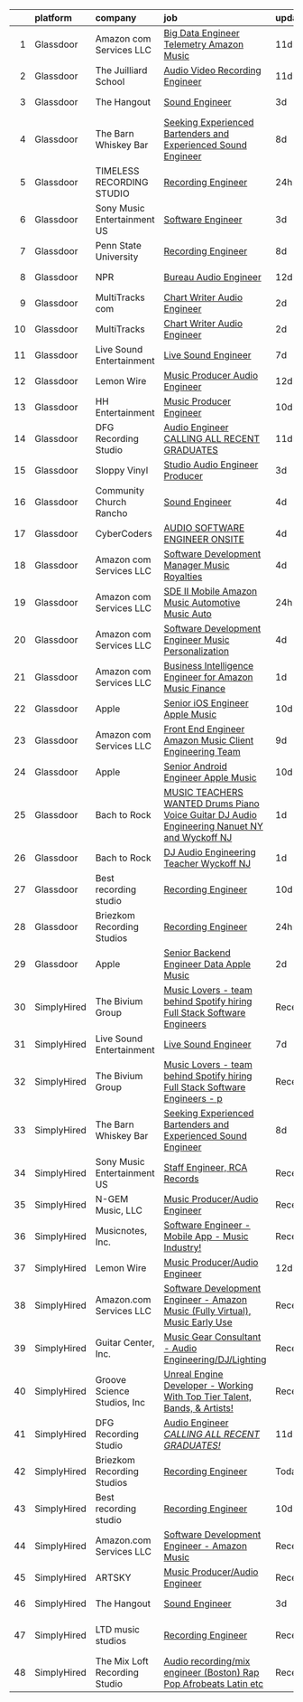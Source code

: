 

|    | platform    | company                       | job                                                                                                                                                                                                                                                                                                                                                                                                                                                                                                                                                                                                                                                                                                                                                                                                                                                                                                                                                                                                                                                                                                                                                                                                                                                                                                                                                                            | update_time   | location                   |
|---:|:------------|:------------------------------|:-------------------------------------------------------------------------------------------------------------------------------------------------------------------------------------------------------------------------------------------------------------------------------------------------------------------------------------------------------------------------------------------------------------------------------------------------------------------------------------------------------------------------------------------------------------------------------------------------------------------------------------------------------------------------------------------------------------------------------------------------------------------------------------------------------------------------------------------------------------------------------------------------------------------------------------------------------------------------------------------------------------------------------------------------------------------------------------------------------------------------------------------------------------------------------------------------------------------------------------------------------------------------------------------------------------------------------------------------------------------------------|:--------------|:---------------------------|
|  1 | Glassdoor   | Amazon com Services LLC       | [Big Data Engineer   Telemetry  Amazon Music](https://www.glassdoor.com/partner/jobListing.htm?pos=127&ao=1136043&s=58&guid=000001817abd1a28a95ae7a2c0b6f752&src=GD_JOB_AD&t=SR&vt=w&cs=1_c75cdb06&cb=1655621622620&jobListingId=1007924174799&jrtk=3-0-1g5tbq6iaitm2801-1g5tbq6iqii1l800-a3d0ec94b474fc74-)                                                                                                                                                                                                                                                                                                                                                                                                                                                                                                                                                                                                                                                                                                                                                                                                                                                                                                                                                                                                                                                                   | 11d           | San Francisco, CA          |
|  2 | Glassdoor   | The Juilliard School          | [Audio Video Recording Engineer](https://www.glassdoor.com/partner/jobListing.htm?pos=125&ao=1136043&s=58&guid=000001817abd1a28a95ae7a2c0b6f752&src=GD_JOB_AD&t=SR&vt=w&cs=1_19ef49df&cb=1655621622620&jobListingId=1007923139605&jrtk=3-0-1g5tbq6iaitm2801-1g5tbq6iqii1l800-098188227d265a68-)                                                                                                                                                                                                                                                                                                                                                                                                                                                                                                                                                                                                                                                                                                                                                                                                                                                                                                                                                                                                                                                                                | 11d           | New York, NY               |
|  3 | Glassdoor   | The Hangout                   | [Sound Engineer](https://www.glassdoor.com/partner/jobListing.htm?pos=102&ao=1110586&s=58&guid=000001817abd1a28a95ae7a2c0b6f752&src=GD_JOB_AD&t=SR&vt=w&cs=1_4b25b060&cb=1655621622617&jobListingId=1007941797349&cpc=5B5ECFBC4228ADCA&jrtk=3-0-1g5tbq6iaitm2801-1g5tbq6iqii1l800-675acca29632c3d6--6NYlbfkN0Dklcs_avH4_PXeaTYY4cD2CxUXrHXnDcRAFPxkhkludPybpabqCb4pOKZvm-Yy40brWKAkZHC4kOFh5HjM1Iv-jKH59TjzzuSUIQ-sYYeZX4RoES0tCMd7ioO9AgG1d6v6VqV5lX4n-gRcMqGEXgCd34vgOgeDymq6rVNKl9UGpAns5_pPRoxTju9kDX5UtUTPf4AUO5YCSdA1A2CIWd_LToMx6SlsjyKZgMcVcIGslXi8aRAeWYdIQj-c7wOz8birTDxBuX-VM3mN5yHXBWW5C8rzO_sIwJa8IfC7mxaXhvji2zT9LYJtdpq8jbeSvEKXP4aoeoLSe1uGOn6JexC9vVLUkT7FSw3YKvYJyp5jfAGpeTo3rbaDu4f54RsBtxL19e1WxYz3lKLbi-kPgxCKzQ6AMxG9NJ0Z8WXHDkb4-TxRhCd8KwefKErM1462hpZhFiaWF7kSnB39aC6MuH0-Qn-qfH79zSiWXncklZDt9A9z08bX5YB-xPi9F4PcAbjTgy_6DpFq5vv94S8CfJ7Sutn-IJKg5Eb-kPPrWzG5tP93Rl45WBzsgDD3WCaSxMTqIxr7f1kvLi10YllB1bcTTGBe8q5ac0uj5weWq_OCZMlpBmH2-HNXION-2n8YMjZwZqqnX6rkHSfUxK89RIt4ipXxOSsX9MdgxNKh2uF7jZ0xpdoJf8vFY96IgtG5D3DkNYspdaD69FXbTqCDkmPneiQqMb642zaNFBFdhkrwtEUIoQAjCtA8XjQSvDdsqmw%3D)                                                                                                                                                                                                                                                             | 3d            | Myrtle Beach, SC           |
|  4 | Glassdoor   | The Barn Whiskey Bar          | [Seeking Experienced Bartenders and Experienced Sound Engineer](https://www.glassdoor.com/partner/jobListing.htm?pos=103&ao=1110586&s=58&guid=000001817abd1a28a95ae7a2c0b6f752&src=GD_JOB_AD&t=SR&vt=w&ea=1&cs=1_844a357e&cb=1655621622618&jobListingId=1007932312938&cpc=006647ECB170E34D&jrtk=3-0-1g5tbq6iaitm2801-1g5tbq6iqii1l800-24e784549f6dc41a--6NYlbfkN0AaTNZxVpjkWcejPfWtg5ZmuCtZUgXuO45lEkAnjUwB2PusANzcB6P9LAeYc71pDLz_-e2lpQFzRZq5UaNxdrV2JDiv2f5TKhuXmIX3IHiv4hX3-vjHoTDLTvQsFBPSz6YsaAjUZFYloaRX3V5lZeLxHQvYi6OxPVSJBTXYDMXQMojSN7YTLhEt053y8elRGlab26J-X7GrVftBVmeJFBDtdUSq8AjtWD5ACDS4NsRkLXLaNOElpe_VlMMWVRHAuKmkx5A41xZpoNJ628zo1daAeB6QgYdCoQ5-MyKKcFTxq3tc2svWyCbBjPyxpnTq-X1ZEiZ0VYJD6CTJkkzQxq29ofOkyCR06-FCyHvR7XBwng-whOEWo-dtc2N6e6TqB1-7Dnc-MN79lnPWAYm02TEyVraAzBoj3fAhJwmG3bFYwPFP0uZs1oK6aITFR5IiGQwlNNd7MP4_GnhydKuvpaBDpBTPJDFgj1HlBiGWMh3_qIvMqtF33QmDpd_hcCVT2gfkDKdOodmNTeikKPd-itBYr5KBtboPfCFbzFEuR90m3sGhgL8uTk4qPGf8D95ulCc%3D)                                                                                                                                                                                                                                                                                                                                                                                                         | 8d            | Mont Belvieu, TX           |
|  5 | Glassdoor   | TIMELESS RECORDING STUDIO     | [Recording Engineer](https://www.glassdoor.com/partner/jobListing.htm?pos=117&ao=1136043&s=58&guid=000001817abd1a28a95ae7a2c0b6f752&src=GD_JOB_AD&t=SR&vt=w&ea=1&cs=1_9ffb02b7&cb=1655621622619&jobListingId=1007949019689&jrtk=3-0-1g5tbq6iaitm2801-1g5tbq6iqii1l800-52673f44efd9a9a5-)                                                                                                                                                                                                                                                                                                                                                                                                                                                                                                                                                                                                                                                                                                                                                                                                                                                                                                                                                                                                                                                                                       | 24h           | Cincinnati, OH             |
|  6 | Glassdoor   | Sony Music Entertainment US   | [Software Engineer](https://www.glassdoor.com/partner/jobListing.htm?pos=121&ao=1136043&s=58&guid=000001817abd1a28a95ae7a2c0b6f752&src=GD_JOB_AD&t=SR&vt=w&ea=1&cs=1_a2040c8c&cb=1655621622620&jobListingId=1007942804723&jrtk=3-0-1g5tbq6iaitm2801-1g5tbq6iqii1l800-3d69a6d98b0f3f4c-)                                                                                                                                                                                                                                                                                                                                                                                                                                                                                                                                                                                                                                                                                                                                                                                                                                                                                                                                                                                                                                                                                        | 3d            | New York, NY               |
|  7 | Glassdoor   | Penn State University         | [Recording Engineer](https://www.glassdoor.com/partner/jobListing.htm?pos=122&ao=1136043&s=58&guid=000001817abd1a28a95ae7a2c0b6f752&src=GD_JOB_AD&t=SR&vt=w&cs=1_7e0675ce&cb=1655621622620&jobListingId=1007931920629&jrtk=3-0-1g5tbq6iaitm2801-1g5tbq6iqii1l800-24c152f2fcd196a7-)                                                                                                                                                                                                                                                                                                                                                                                                                                                                                                                                                                                                                                                                                                                                                                                                                                                                                                                                                                                                                                                                                            | 8d            | University Park, FL        |
|  8 | Glassdoor   | NPR                           | [Bureau Audio Engineer](https://www.glassdoor.com/partner/jobListing.htm?pos=116&ao=1136043&s=58&guid=000001817abd1a28a95ae7a2c0b6f752&src=GD_JOB_AD&t=SR&vt=w&cs=1_e18fe942&cb=1655621622619&jobListingId=1007921354098&jrtk=3-0-1g5tbq6iaitm2801-1g5tbq6iqii1l800-035cbbbfc1272e94-)                                                                                                                                                                                                                                                                                                                                                                                                                                                                                                                                                                                                                                                                                                                                                                                                                                                                                                                                                                                                                                                                                         | 12d           | New York, NY               |
|  9 | Glassdoor   | MultiTracks com               | [Chart Writer   Audio Engineer](https://www.glassdoor.com/partner/jobListing.htm?pos=115&ao=1136043&s=58&guid=000001817abd1a28a95ae7a2c0b6f752&src=GD_JOB_AD&t=SR&vt=w&cs=1_a4e30b5d&cb=1655621622619&jobListingId=1007945074698&jrtk=3-0-1g5tbq6iaitm2801-1g5tbq6iqii1l800-394d791e73078e8e-)                                                                                                                                                                                                                                                                                                                                                                                                                                                                                                                                                                                                                                                                                                                                                                                                                                                                                                                                                                                                                                                                                 | 2d            | Cedar Park, TX             |
| 10 | Glassdoor   | MultiTracks                   | [Chart Writer   Audio Engineer](https://www.glassdoor.com/partner/jobListing.htm?pos=109&ao=1136043&s=58&guid=000001817abd1a28a95ae7a2c0b6f752&src=GD_JOB_AD&t=SR&vt=w&cs=1_7a554f49&cb=1655621622618&jobListingId=1007945174702&jrtk=3-0-1g5tbq6iaitm2801-1g5tbq6iqii1l800-eafff6cc7ca7f3b4-)                                                                                                                                                                                                                                                                                                                                                                                                                                                                                                                                                                                                                                                                                                                                                                                                                                                                                                                                                                                                                                                                                 | 2d            | Austin, TX                 |
| 11 | Glassdoor   | Live Sound Entertainment      | [Live Sound Engineer](https://www.glassdoor.com/partner/jobListing.htm?pos=113&ao=1136043&s=58&guid=000001817abd1a28a95ae7a2c0b6f752&src=GD_JOB_AD&t=SR&vt=w&ea=1&cs=1_709bc37b&cb=1655621622619&jobListingId=1007933105310&jrtk=3-0-1g5tbq6iaitm2801-1g5tbq6iqii1l800-c79b73407b4e4318-)                                                                                                                                                                                                                                                                                                                                                                                                                                                                                                                                                                                                                                                                                                                                                                                                                                                                                                                                                                                                                                                                                      | 7d            | New York, NY               |
| 12 | Glassdoor   | Lemon Wire                    | [Music Producer Audio Engineer](https://www.glassdoor.com/partner/jobListing.htm?pos=112&ao=1136043&s=58&guid=000001817abd1a28a95ae7a2c0b6f752&src=GD_JOB_AD&t=SR&vt=w&ea=1&cs=1_dba8b0e1&cb=1655621622619&jobListingId=1007920736081&jrtk=3-0-1g5tbq6iaitm2801-1g5tbq6iqii1l800-2bd91093a5c530e2-)                                                                                                                                                                                                                                                                                                                                                                                                                                                                                                                                                                                                                                                                                                                                                                                                                                                                                                                                                                                                                                                                            | 12d           | Indianapolis, IN           |
| 13 | Glassdoor   | HH Entertainment              | [Music Producer Engineer](https://www.glassdoor.com/partner/jobListing.htm?pos=104&ao=1110586&s=58&guid=000001817abd1a28a95ae7a2c0b6f752&src=GD_JOB_AD&t=SR&vt=w&ea=1&cs=1_602998b1&cb=1655621622618&jobListingId=1007926069539&cpc=C891152315FA1AD8&jrtk=3-0-1g5tbq6iaitm2801-1g5tbq6iqii1l800-a903640f963ceb8b--6NYlbfkN0DLWr0FuvwmpNY589ecXM0wpB-l41nBtAe9mv-PvJGiqTmTM5SnYGkcXU-1apxAd3MLXblk44bzauVK2DXObjjp1AaqTFPLgI3ewr--OKyhgjn9AtfYkAIBNFDcf82PwkCv-KwDmggNryQISkfAw6d5W8x3NlXjOgxP_89Zy0pFFXweievl2lfrY7DbyKVdAVelono3OzN6NyLTWuo3cqoeG8zBoNqAt6uXJ1JEzfukVInUrlP9GbZCGSs7XFT4mlR06uhGhL1jCQLPxX2GHiu3HzOHZva-ld9LoEsHEGfOSOILZDho0X609WaQu9alJyDWtKx29mE8Xmc35m-27zVdy1Du2vDwl8rajpAfh2d-5QFxF0rNGuUJtks58GW2KiR68KKemivEL1hjLBJMODuSScFyWbXD3uAQFwkIv3ewDJuLVTuwwHrzeA4r7vGuqrw9JFAhIPQqvrALiiq_thnlX1ceuSEW8QqYojvIyfez4a2XEzvdoQzX-LrBb1U0tRI%3D)                                                                                                                                                                                                                                                                                                                                                                                                                                                                                                               | 10d           | Webster, TX                |
| 14 | Glassdoor   | DFG Recording Studio          | [Audio Engineer  CALLING ALL RECENT GRADUATES  ](https://www.glassdoor.com/partner/jobListing.htm?pos=119&ao=1136043&s=58&guid=000001817abd1a28a95ae7a2c0b6f752&src=GD_JOB_AD&t=SR&vt=w&ea=1&cs=1_82948e4a&cb=1655621622620&jobListingId=1007923905535&jrtk=3-0-1g5tbq6iaitm2801-1g5tbq6iqii1l800-9b94ec7dac23bb56-)                                                                                                                                                                                                                                                                                                                                                                                                                                                                                                                                                                                                                                                                                                                                                                                                                                                                                                                                                                                                                                                           | 11d           | Orange, NJ                 |
| 15 | Glassdoor   | Sloppy Vinyl                  | [Studio Audio Engineer Producer](https://www.glassdoor.com/partner/jobListing.htm?pos=111&ao=1136043&s=58&guid=000001817abd1a28a95ae7a2c0b6f752&src=GD_JOB_AD&t=SR&vt=w&ea=1&cs=1_4a3437d6&cb=1655621622618&jobListingId=1007943292951&jrtk=3-0-1g5tbq6iaitm2801-1g5tbq6iqii1l800-c2b5896f6f602d0e-)                                                                                                                                                                                                                                                                                                                                                                                                                                                                                                                                                                                                                                                                                                                                                                                                                                                                                                                                                                                                                                                                           | 3d            | Clifton, NJ                |
| 16 | Glassdoor   | Community Church Rancho       | [Sound Engineer](https://www.glassdoor.com/partner/jobListing.htm?pos=101&ao=1110586&s=58&guid=000001817abd1a28a95ae7a2c0b6f752&src=GD_JOB_AD&t=SR&vt=w&ea=1&cs=1_ebd83343&cb=1655621622617&jobListingId=1007939846257&cpc=A7A9761F5E24E39A&jrtk=3-0-1g5tbq6iaitm2801-1g5tbq6iqii1l800-83ae106271ef4dd5--6NYlbfkN0Bi-g4OEguhQEx4pjzkmulzkFDPdVMQm6g82nLRMcVRUAXQonzRVMraqvZFhqHn4iOrwVvH3vjavyQ1H4pVpG0Sx8cg6YAiQ__67yn_QI9nxrG6U4M1HTCKxgTQzFwVXCl5V7NMBT19HpHVbSSivm3y3MWHj9PjpWZhDH39sbDn7fy1Qwhaoag2pbuBs-YWJhexaUwKuTzItQIWrvrqgljhtCQ47wkkkPioUsiNDTNce1VAMgs2zWoakJu7oqKo94PmlKuvwhW-y4G7XBKTIqUo3DloS7IO_ye0x8jQnGXbK4G61VGiXhTl24pm9IqJUYlMLgGZLumaO0FWQuuVndi2aizcLCqEkTndFHFPs_OgWsmz1HYKNcAlwKD504JTBHCcbqfAxPqfZAU8freVsDpiSwlJbztpGLtpA9gk49w7U6Nv7vEwSSVpmMTCLxTkI2hD8VWdxfS-WumPbLJ0iM5iUXJ0Nkk8It1QN5KT5OYEEXfl1-yCQyh49RncceksufM%3D)                                                                                                                                                                                                                                                                                                                                                                                                                                                                                                                        | 4d            | Rancho Cucamonga, CA       |
| 17 | Glassdoor   | CyberCoders                   | [AUDIO SOFTWARE ENGINEER   ONSITE](https://www.glassdoor.com/partner/jobListing.htm?pos=108&ao=1110586&s=58&guid=000001817abd1a28a95ae7a2c0b6f752&src=GD_JOB_AD&t=SR&vt=w&cs=1_6eddc084&cb=1655621622618&jobListingId=1007940050755&cpc=8795CF9063CD573D&jrtk=3-0-1g5tbq6iaitm2801-1g5tbq6iqii1l800-e3a82285dcb447dc--6NYlbfkN0CpFJQzrgRR8WqXWK1qKKEqALWJw739KlKqr2H-MSI4eoBlI4EFrmor2FYZMP3muM1l0BA3VMkn2puHx1ljGsvalYYmjVeHwwrH6f6aeaHumyJAks2j60MqyjB7bqoGHH-xE6syt80V7IVoDhtksUrEIvhmQHkYuqO6X0wnaP97l11H3qXnNvEbFGoPs9MGRHC4deZs10ZCP2PtsGb8FUZLqyfGi5Pv-OJpMxijysb6sTg1aqx_MCUdK8u9j-zpBrC96vGdLUItss7aFioCZIvr9ZltFZhUp_BGLSsuwy_aQY2_UtAOSXZW6zApDL07F9it-ASn9MiSYUueZHjhzBOO9oEbddN2F9YjgZzgUlsdPRqTgdqJR55Y_pqR285xxTHpZOUZT7A90JavWMmWT1vM9HSr-bVnDVdOsdwr-g9IJ2f3cmlkDPfIAq2HT0jK8U_juUPzvJClWMvhv1C6o7FxYwQG8pjTq6kd_PFbS700g16FnFD9zYG-hTCJfRWbbQwD7xg8dTWjeYKNGmuJQRECsiaunCMP38TJoN7emSVeoThThoCyjm-Wwl-RJj6Uxh59qEM1bQTJGw_EKZNhzGQZGkedvSgpe-8Q6FN2AcuCnYIkGkX0uuvO3n88LiwD63c9rsM2pnlESMm1kMwkhBib0NrNSaQxclJbqYpJx6kbTKFp1J27OGq4CPxekbk68yssFR3uKfeqBVbzYEkZujQAIOatvW_SP9ksbzLG9Zbfx8D7HoGmfeeFRGVoZ7plSXh4j5XDNdaAXXb0U1o949bxirrF-ARW9__kz0-l-ev3S3I08riivJoDqaRtKj1JaZtDOKeAoTrT_61p9188FHFFICRA8GlltUOHCIZrdy9m_GVq51YhlZmiJUR74fg6oOzYhonxggUp7G3kle2S-tNSzVCd32D6O-ZXStxBzsx9VB4fnAmdCASFckUkeyCdi0iUP2iuu1MFw2UtpL90BeEbG8YF9Xdzg2c%3D)           | 4d            | San Jose, CA               |
| 18 | Glassdoor   | Amazon com Services LLC       | [Software Development Manager  Music Royalties](https://www.glassdoor.com/partner/jobListing.htm?pos=126&ao=1136043&s=58&guid=000001817abd1a28a95ae7a2c0b6f752&src=GD_JOB_AD&t=SR&vt=w&cs=1_cb23c3b0&cb=1655621622620&jobListingId=1007940033192&jrtk=3-0-1g5tbq6iaitm2801-1g5tbq6iqii1l800-5aee6b857832b447-)                                                                                                                                                                                                                                                                                                                                                                                                                                                                                                                                                                                                                                                                                                                                                                                                                                                                                                                                                                                                                                                                 | 4d            | San Francisco, CA          |
| 19 | Glassdoor   | Amazon com Services LLC       | [SDE II  Mobile   Amazon Music  Automotive  Music Auto](https://www.glassdoor.com/partner/jobListing.htm?pos=123&ao=1136043&s=58&guid=000001817abd1a28a95ae7a2c0b6f752&src=GD_JOB_AD&t=SR&vt=w&cs=1_b6e877b6&cb=1655621622620&jobListingId=1007948565687&jrtk=3-0-1g5tbq6iaitm2801-1g5tbq6iqii1l800-3f36ab6b9ae958b7-)                                                                                                                                                                                                                                                                                                                                                                                                                                                                                                                                                                                                                                                                                                                                                                                                                                                                                                                                                                                                                                                         | 24h           | Remote                     |
| 20 | Glassdoor   | Amazon com Services LLC       | [Software Development Engineer  Music Personalization](https://www.glassdoor.com/partner/jobListing.htm?pos=120&ao=1136043&s=58&guid=000001817abd1a28a95ae7a2c0b6f752&src=GD_JOB_AD&t=SR&vt=w&cs=1_0eb3df81&cb=1655621622620&jobListingId=1007938257811&jrtk=3-0-1g5tbq6iaitm2801-1g5tbq6iqii1l800-72c9676598b5f0c6-)                                                                                                                                                                                                                                                                                                                                                                                                                                                                                                                                                                                                                                                                                                                                                                                                                                                                                                                                                                                                                                                          | 4d            | San Francisco, CA          |
| 21 | Glassdoor   | Amazon com Services LLC       | [Business Intelligence Engineer for Amazon Music Finance](https://www.glassdoor.com/partner/jobListing.htm?pos=114&ao=1136043&s=58&guid=000001817abd1a28a95ae7a2c0b6f752&src=GD_JOB_AD&t=SR&vt=w&cs=1_927bbfbb&cb=1655621622619&jobListingId=1007946590105&jrtk=3-0-1g5tbq6iaitm2801-1g5tbq6iqii1l800-76e678a6ae5e6aee-)                                                                                                                                                                                                                                                                                                                                                                                                                                                                                                                                                                                                                                                                                                                                                                                                                                                                                                                                                                                                                                                       | 1d            | Seattle, WA                |
| 22 | Glassdoor   | Apple                         | [Senior iOS Engineer   Apple Music](https://www.glassdoor.com/partner/jobListing.htm?pos=105&ao=1110586&s=58&guid=000001817abd1a28a95ae7a2c0b6f752&src=GD_JOB_AD&t=SR&vt=w&cs=1_0c62e9c6&cb=1655621622617&jobListingId=1007927431117&cpc=654405A9B1E0A9F5&jrtk=3-0-1g5tbq6iaitm2801-1g5tbq6iqii1l800-e07178d248322ad8--6NYlbfkN0BvKrLyj5gPmtZO9T8euul8TCxuuKNOtzRJOomxnwSEodTz2Bc-sPZlFpP0h5lDivpwxQgYRq-ep1kGV3R7PCRd0ytae5Dy1PTnEScyDy3Yg8wP7fwql9FeO1bZk7RhHUFJ6RpnEFfLRj1v0wj94TGdBzfrftwyVBUoQIcHYIuxdg3EGhIl-3-SSuxoXHf7BkZ8rlMc-qrB2S9pz-43d8BHNvCEA5Jef_1RdZuP3_Ki5CQIAFofKhMkVg3tnJiru6Nmovo5ITuftRpAN660hy6F0WUZPls64q2J6AfIqPowAFB3mydX3Kk9aYVL35vbVY8BuW3fBNiwEY37EQHvtBi-7oeOfJDwO1uQQsaJ8xq1wjvZTBpbcL4QBeG8cMMlYhU75GAgJoZ7JtP-zNycvmHmU9Vu-sIRF6iB68gbc1MOtoC5_7yHVCDMgNDiiEPuWHligmOsO6nAFLgff4w_lsZwpJbf-8eENmjl-uIPHpWVrUXoiinkoagld0oA2UMPIlLDKG2IMjpAYqkybbAyYMhN5bWIOJNmbKM-ITqzIoj2y73Ep5E0XsgJrwlUtVlZnz834C8TYxXatQdzHv0pQ57KY_U0N-qVhv0_doggZA8m2_Y28-sE8w6HGQ81lGRnfiQiwVVr7ivyADgyGaBJMbBBIVRUIoasjaM4asiq820gpBb7VPS-JI9thBFHU6Ol_gXHWaeskEYOQD6zsgXNp9AFkCrTCsSrSFElaXvtLxIg9hHpNQiSG5qYszw_meFFQb0LVNj0RYPn8Tv8VHgwzeicjgknGoM-SVBsjbzFHO_Jad-zTzeJgnUoKmj6PP_n6WG3Blt4-7LSXbZ-mClwz95NjJU3l7gLiejFcKDEQipnlmxpHegT_1GTvvNxQaFnfvor4n6e4srHDfr-G6c3LT9n5C6O0YXBqqkMtSwTpuxzbB4jsOd7lRROKXq5D0DgiWX9e66RUGYaU2_kJvDi9GyF)                        | 10d           | New York, NY               |
| 23 | Glassdoor   | Amazon com Services LLC       | [Front End Engineer   Amazon Music  Client Engineering Team ](https://www.glassdoor.com/partner/jobListing.htm?pos=110&ao=1136043&s=58&guid=000001817abd1a28a95ae7a2c0b6f752&src=GD_JOB_AD&t=SR&vt=w&cs=1_e727a7d8&cb=1655621622618&jobListingId=1007928110099&jrtk=3-0-1g5tbq6iaitm2801-1g5tbq6iqii1l800-1546d3f8742f9359-)                                                                                                                                                                                                                                                                                                                                                                                                                                                                                                                                                                                                                                                                                                                                                                                                                                                                                                                                                                                                                                                   | 9d            | Culver City, CA            |
| 24 | Glassdoor   | Apple                         | [Senior Android Engineer   Apple Music](https://www.glassdoor.com/partner/jobListing.htm?pos=107&ao=1110586&s=58&guid=000001817abd1a28a95ae7a2c0b6f752&src=GD_JOB_AD&t=SR&vt=w&cs=1_b169e72b&cb=1655621622618&jobListingId=1007927431100&cpc=334ABAF5D42DC775&jrtk=3-0-1g5tbq6iaitm2801-1g5tbq6iqii1l800-d355fb14d0a07e1b--6NYlbfkN0BvKrLyj5gPmtZO9T8euul8TCxuuKNOtzRJOomxnwSEodTz2Bc-sPZlC5mDe-NOaJiXSBfunxvVSGXb6ibOxECe8ASMU-OwML-1-v-JeLpDOLQKmzjd8aPn23NvMrDYDKswW3G5RmDbOKg9W-Wfco3dQtEkf3P5yxPJ3aXk8I1UwWyKezw771Igjvro1nNpcho2a3E8BhWP3WAzWNJb119lBMaA8AgV_dO9lD7Sqhq7HuRE-Hu4FG1-2HI3v6fLwHI0YwqEuwunK8GvWgHGxgdYzSYxfKQDXCGU8ojLmNs5VExQ4NuYkAHFcRrNXb4UmWU9xj3ayIAHsuvlKfOlzpPxSkQ8IrxLyVb_njh8ZgTY8vPAFx4asfsnHn4WtpfJrEe6d6vn8_b3d2gV2oRQn1h8md5HPQlkrLPjZdjGXyuX6VzKk5kW3e5rPYnUio7uGzzF52cl-B8AKdezrVsSTBGPuJLpQRwQOxwFilXbpjDW67TRU01ZaTI7aeNEwPYVhLIfvrgqiT7FZ0pBdoMpenrN_w7e4G1Lw3-gqDqhLncvkaeGT8XYKa61RUiA0qeKrdh5DqS_OeYVuiexR_FJfQcWnOQwIpE9MGktMt2SslKsGjGAkjte6iwWBCwXROb2RrfcoCcuegFfJg5vOMlDyhYYooSM-Yf0Kud1-mmamvjth-cIe-qI0oUHOp6pYhtPOIteR_hKhU6v3hVDjqFVtFufWoUWr1ftV3qLCHeBO8bUspO5leN7H85fAriWD4NKdvewO3t845SPE0KTVCZWKW_vp70LIZpmVqWQ_rQaB-xNsj3RLXt-x14lMVyC8G6ycV2p9OfAW0Nl8zNDPQ9-LoY0YxNwe_WgijCmiOd8qRpwyu6PpY9iBfEvg-Oe8wMP7CalyTTdPy3k55ClAu4IdP1h-96C3tnsJrsA0Aq-MtLU5CTYcDRvZ7kim_e5DZTHFDmJBwJalXL7vmHwjKnazCUKQqFlD_i4Lsk%3D)      | 10d           | San Diego, CA              |
| 25 | Glassdoor   | Bach to Rock                  | [MUSIC TEACHERS WANTED   Drums  Piano  Voice  Guitar  DJ  Audio Engineering   Nanuet  NY and Wyckoff  NJ](https://www.glassdoor.com/partner/jobListing.htm?pos=129&ao=1136043&s=58&guid=000001817abd1a28a95ae7a2c0b6f752&src=GD_JOB_AD&t=SR&vt=w&ea=1&cs=1_257c98fe&cb=1655621622620&jobListingId=1007948230023&jrtk=3-0-1g5tbq6iaitm2801-1g5tbq6iqii1l800-c735c7129946977f-)                                                                                                                                                                                                                                                                                                                                                                                                                                                                                                                                                                                                                                                                                                                                                                                                                                                                                                                                                                                                  | 1d            | Nanuet, NY                 |
| 26 | Glassdoor   | Bach to Rock                  | [DJ   Audio Engineering Teacher  Wyckoff NJ](https://www.glassdoor.com/partner/jobListing.htm?pos=128&ao=1136043&s=58&guid=000001817abd1a28a95ae7a2c0b6f752&src=GD_JOB_AD&t=SR&vt=w&ea=1&cs=1_a394414c&cb=1655621622620&jobListingId=1007948229416&jrtk=3-0-1g5tbq6iaitm2801-1g5tbq6iqii1l800-5b96d0b79c3ff47f-)                                                                                                                                                                                                                                                                                                                                                                                                                                                                                                                                                                                                                                                                                                                                                                                                                                                                                                                                                                                                                                                               | 1d            | Wyckoff, NJ                |
| 27 | Glassdoor   | Best recording studio         | [Recording Engineer](https://www.glassdoor.com/partner/jobListing.htm?pos=124&ao=1136043&s=58&guid=000001817abd1a28a95ae7a2c0b6f752&src=GD_JOB_AD&t=SR&vt=w&ea=1&cs=1_12b63a3d&cb=1655621622620&jobListingId=1007926631435&jrtk=3-0-1g5tbq6iaitm2801-1g5tbq6iqii1l800-9649832c6509326e-)                                                                                                                                                                                                                                                                                                                                                                                                                                                                                                                                                                                                                                                                                                                                                                                                                                                                                                                                                                                                                                                                                       | 10d           | Glendora, CA               |
| 28 | Glassdoor   | Briezkom Recording Studios    | [Recording Engineer](https://www.glassdoor.com/partner/jobListing.htm?pos=118&ao=1136043&s=58&guid=000001817abd1a28a95ae7a2c0b6f752&src=GD_JOB_AD&t=SR&vt=w&ea=1&cs=1_34c1f85f&cb=1655621622619&jobListingId=1007949003348&jrtk=3-0-1g5tbq6iaitm2801-1g5tbq6iqii1l800-642744c452f28506-)                                                                                                                                                                                                                                                                                                                                                                                                                                                                                                                                                                                                                                                                                                                                                                                                                                                                                                                                                                                                                                                                                       | 24h           | Alhambra, CA               |
| 29 | Glassdoor   | Apple                         | [Senior Backend Engineer Data   Apple Music](https://www.glassdoor.com/partner/jobListing.htm?pos=106&ao=1110586&s=58&guid=000001817abd1a28a95ae7a2c0b6f752&src=GD_JOB_AD&t=SR&vt=w&cs=1_1d4adbe9&cb=1655621622618&jobListingId=1007946396453&cpc=AC285F3A3ECA6BB0&jrtk=3-0-1g5tbq6iaitm2801-1g5tbq6iqii1l800-853307eef9a09fbc--6NYlbfkN0BvKrLyj5gPmtZO9T8euul8TCxuuKNOtzRJOomxnwSEodTz2Bc-sPZlFpP0h5lDivqT0dB0-K-TFOv1k0s75oY7K0yJrahqX7J_8jIGId1o1VVdsRLGjkzjdBd_m4qRQwMoxaqqCFmgEXt3Y8Y6KprXB3jk4-8zX8NzYyXOVc7KToVU9nys-Xc8yaYM1Flg1s763GZe0KwPO6X8Nt-bX3Dpp9ytXV8NZJx4EKMqlEJ8UY8lqmAg-iyd1FlW1MmcvEirlfdzP88_oikCeEiR08Hz6ym32AF94vRuRDMziyIbcnr08G66Ht4_6N_YD63x52G8f-mQTDd4hRAzA4KjgD_uk3AkajS5zOqQPCX-V3s3yIVs8Rae8iB7GPy38EVV25LxOKxYfO881VSzW0HSaZlzHu_T40PNYhuw80ONW6ekx0uQEF7BGXKXKjqyHAy0ZXIz08wt41LTrovEqt0WmZrK9K7IhtfsR_wHrfyp2PWTEsQfKuOLz85o1yrMJ17C4Xlycp_a8lRcKX-WoVfOO8R0_rLnXKiCv6dz0fhUK43xtRjcHffTQDl27i7YHjuzDzon7isUV54VMyLR8XxgKz9NtlinWgRX0NREJciN-c56B0FsYp4avhQm03VGgCI9VH22nKk9iy7_a-Nk7R6CfpkOaD5cR7omzl35Wqqd6gRGqOAiW93pKqpJiq2G9b1ad_a9V2ObxCtOlncQHK2t521397NBWrbP8VC-I5H8ms2rE-PrYQik31ra-bL2xk7CTJjJ2BfQQK9xI3jEGesT2IdGN8lfyy4GIgrCXRwXNiAYGobdJ8MNJ-dIUs0yLN_NgEqKx2asaWxXnlax-PlD-5xt9cARqpVPdJVCMLYESFLUv72Pd5Y6L7J1xrCTfzISKE1ppfPrTUp9UN1nMdvHPQKu8Aos4_Y7P_K4_5ew59lFmWVrDDsHo-kAb91jTFfrHBzB3k98WjGUPjbFwXoelipY3KhF3Ir0zZ4%3D) | 2d            | New York, NY               |
| 30 | SimplyHired | The Bivium Group              | [Music Lovers - team behind Spotify hiring Full Stack Software Engineers](https://www.simplyhired.com/job/mG4k8jolCoSrWLgW6eqeXsUGR3pPFXcLyrjxoinfzV2qZko2K-L12A?q=music+engineer)                                                                                                                                                                                                                                                                                                                                                                                                                                                                                                                                                                                                                                                                                                                                                                                                                                                                                                                                                                                                                                                                                                                                                                                             | Recently      | Remote                     |
| 31 | SimplyHired | Live Sound Entertainment      | [Live Sound Engineer](https://www.simplyhired.com/job/0CjPO0mwkxqqCLQ13deAeIJFTtQREPoa1gwB9XPsYUZFJphB2mHVtw?q=music+engineer)                                                                                                                                                                                                                                                                                                                                                                                                                                                                                                                                                                                                                                                                                                                                                                                                                                                                                                                                                                                                                                                                                                                                                                                                                                                 | 7d            | New York, NY               |
| 32 | SimplyHired | The Bivium Group              | [Music Lovers - team behind Spotify hiring Full Stack Software Engineers - p](https://www.simplyhired.com/job/xwPIhzuTN5QU7HiZUxxulf6NVWJJFVEgQggMHrjRfTQugyKoDq1S5w?q=music+engineer)                                                                                                                                                                                                                                                                                                                                                                                                                                                                                                                                                                                                                                                                                                                                                                                                                                                                                                                                                                                                                                                                                                                                                                                         | Recently      | Boston, MA                 |
| 33 | SimplyHired | The Barn Whiskey Bar          | [Seeking Experienced Bartenders and Experienced Sound Engineer](https://www.simplyhired.com/job/ylohC5fLHh-kH7VfEXXmBr-l-Q3_koq4Wq_oyXoKt1JVofeGdzbseg?q=music+engineer)                                                                                                                                                                                                                                                                                                                                                                                                                                                                                                                                                                                                                                                                                                                                                                                                                                                                                                                                                                                                                                                                                                                                                                                                       | 8d            | Mont Belvieu, TX           |
| 34 | SimplyHired | Sony Music Entertainment US   | [Staff Engineer, RCA Records](https://www.simplyhired.com/job/dwkMmDXnT1hAmYDd9mYCsbJlC48Fo9KuuDMR62WYReptlyXKnOCFWQ?q=music+engineer)                                                                                                                                                                                                                                                                                                                                                                                                                                                                                                                                                                                                                                                                                                                                                                                                                                                                                                                                                                                                                                                                                                                                                                                                                                         | Recently      | Los Angeles, CA            |
| 35 | SimplyHired | N-GEM Music, LLC              | [Music Producer/Audio Engineer](https://www.simplyhired.com/job/Ezwa4jEajZ7pguMTILcySEmg7Pz97pN4Z54HItsH2bknDEZXVVTfQw?q=music+engineer)                                                                                                                                                                                                                                                                                                                                                                                                                                                                                                                                                                                                                                                                                                                                                                                                                                                                                                                                                                                                                                                                                                                                                                                                                                       | Recently      | Remote                     |
| 36 | SimplyHired | Musicnotes, Inc.              | [Software Engineer - Mobile App - Music Industry!](https://www.simplyhired.com/job/znPtqyuOs7-wVaRUojghv2RSA5GqEzrKbutvPlgAZWT6nXoyEGnC5Q?q=music+engineer)                                                                                                                                                                                                                                                                                                                                                                                                                                                                                                                                                                                                                                                                                                                                                                                                                                                                                                                                                                                                                                                                                                                                                                                                                    | Recently      | Madison, WI                |
| 37 | SimplyHired | Lemon Wire                    | [Music Producer/Audio Engineer](https://www.simplyhired.com/job/Sc6a_qLLjAqXYw8lPpR4pg-XsRlyFBE8EPBOvyRFcmWsfFlhXZLZIw?q=music+engineer)                                                                                                                                                                                                                                                                                                                                                                                                                                                                                                                                                                                                                                                                                                                                                                                                                                                                                                                                                                                                                                                                                                                                                                                                                                       | 12d           | Indianapolis, IN           |
| 38 | SimplyHired | Amazon.com Services LLC       | [Software Development Engineer - Amazon Music (Fully Virtual), Music Early Use](https://www.simplyhired.com/job/bPucS2ezOmq_euYS4yOlSlBq38iEEckibLwyk_-ViXd3MbR-kzjfrQ?q=music+engineer)                                                                                                                                                                                                                                                                                                                                                                                                                                                                                                                                                                                                                                                                                                                                                                                                                                                                                                                                                                                                                                                                                                                                                                                       | Recently      | United States              |
| 39 | SimplyHired | Guitar Center, Inc.           | [Music Gear Consultant - Audio Engineering/DJ/Lighting](https://www.simplyhired.com/job/PxSw21C7SOaVQAHtqmss7tYVZTLYF4zdKAro71DFlS2ba8BSgkffkA?q=music+engineer)                                                                                                                                                                                                                                                                                                                                                                                                                                                                                                                                                                                                                                                                                                                                                                                                                                                                                                                                                                                                                                                                                                                                                                                                               | Recently      | Nashville, TN              |
| 40 | SimplyHired | Groove Science Studios, Inc   | [Unreal Engine Developer - Working With Top Tier Talent, Bands, & Artists!](https://www.simplyhired.com/job/tMUv0bhv1WXQseALxCUyt4HnppYbuHAxKhmBeo43qD4xlbIyIH-L1Q?q=music+engineer)                                                                                                                                                                                                                                                                                                                                                                                                                                                                                                                                                                                                                                                                                                                                                                                                                                                                                                                                                                                                                                                                                                                                                                                           | Recently      | Remote                     |
| 41 | SimplyHired | DFG Recording Studio          | [Audio Engineer *CALLING ALL RECENT GRADUATES!*](https://www.simplyhired.com/job/PiqGQxWLw6vUGDkTZbSgkQCJkK2Cpy_eGD64oksENeGPAesJ5YsuSA?q=music+engineer)                                                                                                                                                                                                                                                                                                                                                                                                                                                                                                                                                                                                                                                                                                                                                                                                                                                                                                                                                                                                                                                                                                                                                                                                                      | 11d           | Orange, NJ                 |
| 42 | SimplyHired | Briezkom Recording Studios    | [Recording Engineer](https://www.simplyhired.com/job/Ve2NztJXh_sn1yS2vfoFCVcTu4YTEaUeBvL2YBxMJFWTbLmQ4uHthw?q=music+engineer)                                                                                                                                                                                                                                                                                                                                                                                                                                                                                                                                                                                                                                                                                                                                                                                                                                                                                                                                                                                                                                                                                                                                                                                                                                                  | Today         | Alhambra, CA               |
| 43 | SimplyHired | Best recording studio         | [Recording Engineer](https://www.simplyhired.com/job/NeQrgvRCARq24gRGjRdhaypxPwthJd0Ged64uYZzSqDAIgnFlFPbhw?q=music+engineer)                                                                                                                                                                                                                                                                                                                                                                                                                                                                                                                                                                                                                                                                                                                                                                                                                                                                                                                                                                                                                                                                                                                                                                                                                                                  | 10d           | Glendora, CA               |
| 44 | SimplyHired | Amazon.com Services LLC       | [Software Development Engineer - Amazon Music](https://www.simplyhired.com/job/y9ZD3ywaL9iFoDGdBFRh12KhEY0-PuL2sFr6nTD26ilnl4HqLg-2fw?q=music+engineer)                                                                                                                                                                                                                                                                                                                                                                                                                                                                                                                                                                                                                                                                                                                                                                                                                                                                                                                                                                                                                                                                                                                                                                                                                        | Recently      | United States +8 locations |
| 45 | SimplyHired | ARTSKY                        | [Music Producer/Audio Engineer](https://www.simplyhired.com/job/BbM7NTnRalz9-Fudxd0oQm7UeYC8yFZYx4Pm0xqhMZxGF5zeFnYAdA?q=music+engineer)                                                                                                                                                                                                                                                                                                                                                                                                                                                                                                                                                                                                                                                                                                                                                                                                                                                                                                                                                                                                                                                                                                                                                                                                                                       | Recently      | Remote                     |
| 46 | SimplyHired | The Hangout                   | [Sound Engineer](https://www.simplyhired.com/job/pPtma4KfpJL8yv0IV160PCctZ7zJieTNPnwDrISJ5-REzhgDQyRTVw?q=music+engineer)                                                                                                                                                                                                                                                                                                                                                                                                                                                                                                                                                                                                                                                                                                                                                                                                                                                                                                                                                                                                                                                                                                                                                                                                                                                      | 3d            | Myrtle Beach, SC           |
| 47 | SimplyHired | LTD music studios             | [Recording Engineer](https://www.simplyhired.com/job/3f7JmOy4SFzmOfJ-QJRTu7OKw1BYKTfDtJi-ZQSKzz5vj7B9rrLNxA?q=music+engineer)                                                                                                                                                                                                                                                                                                                                                                                                                                                                                                                                                                                                                                                                                                                                                                                                                                                                                                                                                                                                                                                                                                                                                                                                                                                  | Recently      | Fort Lauderdale, FL        |
| 48 | SimplyHired | The Mix Loft Recording Studio | [Audio recording/mix engineer (Boston) Rap Pop Afrobeats Latin etc](https://www.simplyhired.com/job/ItBDeQewPykczH3FXc7X40hudhT4rMdltMW5EuKQQQFv6bR65Fc9SA?q=music+engineer)                                                                                                                                                                                                                                                                                                                                                                                                                                                                                                                                                                                                                                                                                                                                                                                                                                                                                                                                                                                                                                                                                                                                                                                                   | Recently      | Quincy, MA                 |